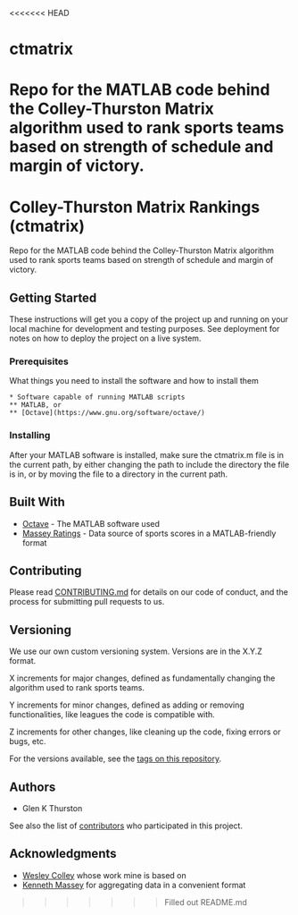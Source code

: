 <<<<<<< HEAD
# ctmatrix
Repo for the MATLAB code behind the Colley-Thurston Matrix algorithm used to rank sports teams based on strength of schedule and margin of victory.
=======
# Colley-Thurston Matrix Rankings (ctmatrix)

Repo for the MATLAB code behind the Colley-Thurston Matrix algorithm used to rank sports teams based on strength of schedule and margin of victory.

## Getting Started

These instructions will get you a copy of the project up and running on your local machine for development and testing purposes. See deployment for notes on how to deploy the project on a live system.

### Prerequisites

What things you need to install the software and how to install them

```
* Software capable of running MATLAB scripts
** MATLAB, or
** [Octave](https://www.gnu.org/software/octave/)
```

### Installing

After your MATLAB software is installed, make sure the ctmatrix.m file is in the current path, by either changing the path to include the directory the file is in, or by moving the file to a directory in the current path.


## Built With

* [Octave](https://www.gnu.org/software/octave/) - The MATLAB software used
* [Massey Ratings](http://masseyratings.com/data.php) - Data source of sports scores in a MATLAB-friendly format

## Contributing

Please read [CONTRIBUTING.md](https://gist.github.com/PurpleBooth/b24679402957c63ec426) for details on our code of conduct, and the process for submitting pull requests to us.

## Versioning

We use our own custom versioning system. Versions are in the X.Y.Z format.  

X increments for major changes, defined as fundamentally changing the algorithm used to rank sports teams.

Y increments for minor changes, defined as adding or removing functionalities, like leagues the code is compatible with.

Z increments for other changes, like cleaning up the code, fixing errors or bugs, etc.

For the versions available, see the [tags on this repository](https://github.com/chem031/ctmatrix/tags). 

## Authors

* Glen K Thurston

See also the list of [contributors](https://github.com/your/project/contributors) who participated in this project.

## Acknowledgments

* [Wesley Colley](http://www.colleyrankings.com/) whose work mine is based on
* [Kenneth Massey](http://masseyratings.com/index.htm) for aggregating data in a convenient format

>>>>>>> Filled out README.md

